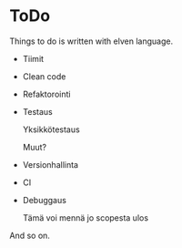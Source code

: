 # ToDo

Things to do is written with elven language.

-   Tiimit
-   Clean code
-   Refaktorointi
-   Testaus
    
    Yksikkötestaus
    
    Muut?
-   Versionhallinta
-   CI
-   Debuggaus

    Tämä voi mennä jo scopesta ulos

And so on.

